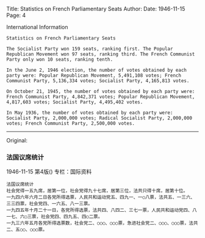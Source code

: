 Title: Statistics on French Parliamentary Seats
Author:
Date: 1946-11-15
Page: 4

International Information

    Statistics on French Parliamentary Seats

    The Socialist Party won 159 seats, ranking first. The Popular Republican Movement won 97 seats, ranking third. The French Communist Party only won 10 seats, ranking tenth.

    In the June 2, 1946 election, the number of votes obtained by each party were: Popular Republican Movement, 5,491,108 votes; French Communist Party, 5,136,334 votes; Socialist Party, 4,165,813 votes.

    On October 21, 1945, the number of votes obtained by each party were: French Communist Party, 4,842,371 votes; Popular Republican Movement, 4,817,603 votes; Socialist Party, 4,495,402 votes.

    In May 1936, the number of votes obtained by each party were: Socialist Party, 2,000,000 votes; Radical Socialist Party, 2,000,000 votes; French Communist Party, 2,500,000 votes.



<hr /> 

Original: 


### 法国议席统计

1946-11-15
第4版()
专栏：国际资料

    法国议席统计
    社会党得一五九席，居第一位，社会党得九十七席，居第三位，法共只得十席，居第十位。
    一九四六年六月二日各党所得选票，人民共和运动党五、四九一、一○八票，法共五、一三六、三三四票，社会党四、一六五、八一三票。
    一九四五年十月二十一日，各党所得选票，法共四、八四二、三七一票，人民共和运动党四、八一七、六○三票，社会党四、四九五、四○二票。
    一九三六年五月各党所得选票数，社会党二、○○○、○○○票，急进社会党二、○○○、○○○票，法共二、五○○、○○○票。
